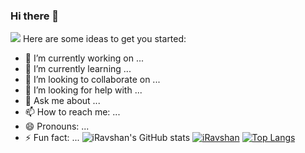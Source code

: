 ### Hi there 👋
<img src="https://picsart.com/i/318400193288211?amp=1"/>
Here are some ideas to get you started:

- 🔭 I’m currently working on ...
- 🌱 I’m currently learning ...
- 👯 I’m looking to collaborate on ...
- 🤔 I’m looking for help with ...
- 💬 Ask me about ...
- 📫 How to reach me: ...
- 😄 Pronouns: ...
- ⚡ Fun fact: ...
![iRavshan's GitHub stats](https://github-readme-stats.vercel.app/api?username=iRavshan&show_icons=true&theme=radical)
[![iRavshan](https://github-readme-stats.vercel.app/api/pin/?username=iRavshan&repo=Procode)](https://github.com/iRavshan/Procode&theme=radical)
[![Top Langs](https://github-readme-stats.vercel.app/api/top-langs/?username=iRavshan)](https://github.com/iRavshan/github-readme-stats)

